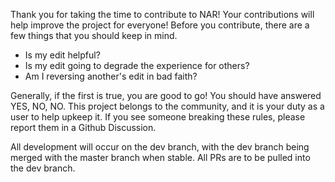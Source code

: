 Thank you for taking the time to contribute to NAR! Your contributions will help improve the project for everyone! Before you contribute, there are a few things that you should keep in mind.

* Is my edit helpful?
* Is my edit going to degrade the experience for others?
* Am I reversing another's edit in bad faith?

Generally, if the first is true, you are good to go! You should have answered YES, NO, NO. This project belongs to the community, and it is your duty as a user to help upkeep it. If you see someone breaking these rules, please report them in a Github Discussion.

All development will occur on the dev branch, with the dev branch being merged with the master branch when stable. All PRs are to be pulled into the dev branch.
